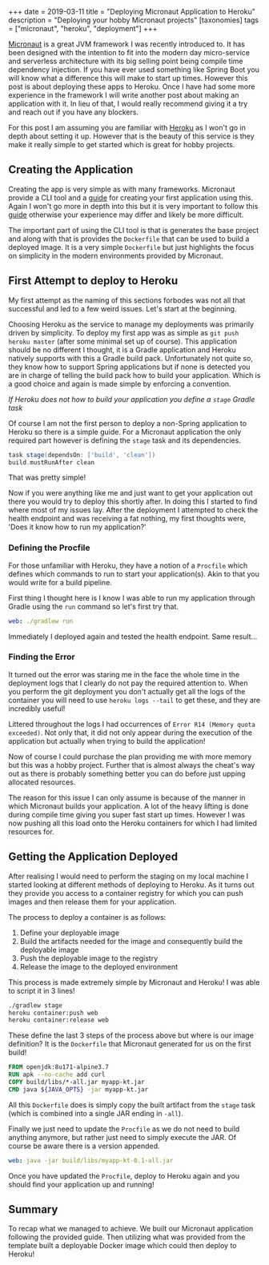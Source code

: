 +++
date = 2019-03-11
title = "Deploying Micronaut Application to Heroku"
description = "Deploying your hobby Micronaut projects"
[taxonomies]
tags = ["micronaut", "heroku", "deployment"]
+++

[Micronaut] is a great JVM framework I was recently introduced to. It has been
designed with the intention to fit into the modern day micro-service and
serverless architecture with its big selling point being compile time dependency
injection. If you have ever used something like Spring Boot you will know what a
difference this will make to start up times. However this post is about
deploying these apps to Heroku. Once I have had some more experience in the
framework I will write another post about making an application with it.
In lieu of that, I would really recommend giving it a try and reach out if you
have any blockers.

For this post I am assuming you are familiar with [Heroku] as I won't go in
depth about setting it up. However that is the beauty of this service is they
make it really simple to get started which is great for hobby projects.

## Creating the Application

Creating the app is very simple as with many frameworks. Micronaut provide a CLI
tool and a [guide] for creating your first application using this. Again I won't
go more in depth into this but it is very important to follow this [guide]
otherwise your experience may differ and likely be more difficult.

The important part of using the CLI tool is that is generates the base project
and along with that is provides the `Dockerfile` that can be used to build a
deployed image. It is a very simple `Dockerfile` but just highlights the
focus on simplicity in the modern environments provided by Micronaut.

## First Attempt to deploy to Heroku

My first attempt as the naming of this sections forbodes was not all that
successful and led to a few weird issues. Let's start at the beginning.

Choosing Heroku as the service to manage my deployments was primarily driven by
simplicity. To deploy my first app was as simple as `git push heroku master`
(after some minimal set up of course). This application should be no different I
thought, it is a Gradle application and Heroku natively supports with this a
Gradle build pack. Unfortunately not quite so, they know how to support Spring
applications but if none is detected you are in charge of telling the build pack
how to build your application. Which is a good choice and again is made simple
by enforcing a convention.

*If Heroku does not how to build your application you define a `stage` Gradle
task*

Of course I am not the first person to deploy a non-Spring application to Heroku
so there is a simple guide. For a Micronaut application the only required part
however is defining the `stage` task and its dependencies.

```groovy
task stage(dependsOn: ['build', 'clean'])
build.mustRunAfter clean
```

That was pretty simple!

Now if you were anything like me and just want to get your application out there
you would try to deploy this shortly after. In doing this I started to find
where most of my issues lay. After the deployment I attempted to check the
health endpoint and was receiving a fat nothing, my first thoughts were, 'Does
it know how to run my application?'

### Defining the Procfile

For those unfamiliar with Heroku, they have a notion of a `Procfile` which
defines which commands to run to start your application(s). Akin to that you
would write for a build pipeline.

First thing I thought here is I know I was able to run my application through
Gradle using the `run` command so let's first try that.

```yaml
web: ./gradlew run
```

Immediately I deployed again and tested the health endpoint. Same result...

### Finding the Error

It turned out the error was staring me in the face the whole time in the
deployment logs that I clearly do not pay the required attention to. When you
perform the git deployment you don't actually get all the logs of the container
you will need to use `heroku logs --tail` to get these, and they are incredibly
useful!

Littered throughout the logs I had occurrences of `Error R14 (Memory quota
exceeded)`. Not only that, it did not only appear during the execution of the
application but actually when trying to build the application!

Now of course I could purchase the plan providing me with more memory but this
was a hobby project. Further that is almost always the cheat's way out as there
is probably something better you can do before just upping allocated resources.

The reason for this issue I can only assume is because of the manner in which
Micronaut builds your application. A lot of the heavy lifting is done during
compile time giving you super fast start up times. However I was now pushing all
this load onto the Heroku containers for which I had limited resources for.

## Getting the Application Deployed

After realising I would need to perform the staging on my local machine I
started looking at different methods of deploying to Heroku. As it turns out
they provide you access to a container registry for which you can push images
and then release them for your application.

The process to deploy a container is as follows:

1. Define your deployable image
1. Build the artifacts needed for the image and consequently build the
   deployable image
1. Push the deployable image to the registry
1. Release the image to the deployed environment

This process is made extremely simple by Micronaut and Heroku! I was able to
script it in 3 lines!

```bash
./gradlew stage
heroku container:push web
heroku container:release web
```

These define the last 3 steps of the process above but where is our image
definition? It is the `Dockerfile` that Micronaut generated for us on the first
build!

```Dockerfile
FROM openjdk:8u171-alpine3.7
RUN apk --no-cache add curl
COPY build/libs/*-all.jar myapp-kt.jar
CMD java ${JAVA_OPTS} -jar myapp-kt.jar
```

All this `Dockerfile` does is simply copy the built artifact from the `stage`
task (which is combined into a single JAR ending in `-all`).

Finally we just need to update the `Procfile` as we do not need to build
anything anymore, but rather just need to simply execute the JAR. Of course be
aware there is a version appended.

```yaml
web: java -jar build/libs/myapp-kt-0.1-all.jar
```

Once you have updated the `Procfile`, deploy to Heroku again and you should find
your application up and running!

## Summary

To recap what we managed to achieve. We built our Micronaut application
following the provided guide. Then utilizing what was provided from the template
built a deployable Docker image which could then deploy to Heroku!

[Micronaut]: http://micronaut.io/
[Heroku]: https://www.heroku.com/
[guide]: https://guides.micronaut.io/index.html